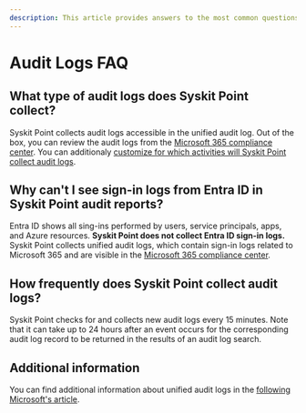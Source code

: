 ```yaml
---
description: This article provides answers to the most common questions regarding audit logs in Syskit Point. 
---
```


# Audit Logs FAQ

## What type of audit logs does Syskit Point collect?

Syskit Point collects audit logs accessible in the unified audit log. Out of the box, you can review the audit logs from the [Microsoft 365 compliance center](https://compliance.microsoft.com/auditlogsearch).
You can additionaly [customize for which activities will Syskit Point collect audit logs](../configuration/customize-audit-logs-collection.md).

## Why can't I see sign-in logs from Entra ID in Syskit Point audit reports?

Entra ID shows all sing-ins performed by users, service principals, apps, and Azure resources.
**Syskit Point does not collect Entra ID sign-in logs.** 
Syskit Point collects unified audit logs, which contain sign-in logs related to Microsoft 365 and are visible in the [Microsoft 365 compliance center](https://compliance.microsoft.com/auditlogsearch).

## How frequently does Syskit Point collect audit logs?

Syskit Point checks for and collects new audit logs every 15 minutes. 
Note that it can take up to 24 hours after an event occurs for the corresponding audit log record to be returned in the results of an audit log search. 

## Additional information

You can find additional information about unified audit logs in the [following Microsoft's article](https://docs.microsoft.com/en-us/microsoft-365/compliance/search-the-audit-log-in-security-and-compliance?view=o365-worldwide).
